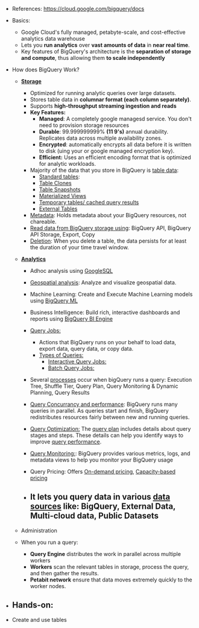 - References: https://cloud.google.com/bigquery/docs

- Basics:
  - Google Cloud's fully managed, petabyte-scale, and cost-effective analytics data warehouse
  - Lets you **run analytics** over **vast amounts of data** in **near real time**.
  - Key features of BigQuery's architecture is the **separation of storage and compute**, thus allowing them **to scale independently** 

- How does BigQuery Work?
  - **[Storage](https://cloud.google.com/bigquery/docs/storage_overview)**
    - Optimized for running analytic queries over large datasets.
    - Stores table data in **columnar format (each column separately)**.
    - Supports **high-throughput streaming ingestion and reads**
    - **Key Features:**
      - **Managed**: A completely google managesd service. You don't need to provision storage resources
      - **Durable**: 99.999999999% **(11 9's)** annual durability. Replicates data across multiple availability zones.
      - **Encrypted**: automatically encrypts all data before it is written to disk (uing your or google managed encryption key).
      - **Efficient:** Uses an efficient encoding format that is optimized for analytic workloads.
    - Majority of the data that you store in BigQuery is [table data](https://cloud.google.com/bigquery/docs/storage_overview#table_data):
      - [Standard tables](https://cloud.google.com/bigquery/docs/tables-intro#standard_tables):
      - [Table Clones](https://cloud.google.com/bigquery/docs/table-clones-intro)
      - [Table Snapshots](https://cloud.google.com/bigquery/docs/table-snapshots-intro)
      - [Materialized Views](https://cloud.google.com/bigquery/docs/materialized-views-intro)
      - [Temporary tables/ cached query results](https://cloud.google.com/bigquery/docs/cached-results)
      - [External Tables](https://cloud.google.com/bigquery/docs/external-tables)
    - [Metadata](https://cloud.google.com/bigquery/docs/storage_overview#metadata): Holds metadata about your BigQuery resources, not chareable.
    - [Read data from BigQuery storage using](https://cloud.google.com/bigquery/docs/storage_overview#reading_data): BigQuery API, BigQuery API Storage, Export, Copy
    - [Deletion](https://cloud.google.com/bigquery/docs/storage_overview#deletion): When you delete a table, the data persists for at least the duration of your time travel window.  

  - **[Analytics](https://cloud.google.com/bigquery/docs/query-overview)**
    - Adhoc analysis using [GoogleSQL](https://cloud.google.com/bigquery/docs/reference/standard-sql/migrating-from-legacy-sql)
    - [Geospatial analysis](https://cloud.google.com/bigquery/docs/geospatial-intro): Analyze and visualize geospatial data.
    - Machine Learning: Create and Execute Machine Learning models using [BigQuery ML](https://cloud.google.com/bigquery/docs/bqml-introduction)
    - Business Intelligence: Build rich, interactive dashboards and reports using [BigQuery BI Engine](https://cloud.google.com/bigquery/docs/bi-engine-intro)
    - [Query Jobs:](https://cloud.google.com/bigquery/docs/query-overview#query_jobs)
      - Actions that BigQuery runs on your behalf to load data, export data, query data, or copy data.
      - [Types of Queries:](https://cloud.google.com/bigquery/docs/query-overview#types_of_queries)
        - [Interactive Query Jobs:](https://cloud.google.com/bigquery/docs/running-queries#queries)
        - [Batch Query Jobs:](https://cloud.google.com/bigquery/docs/running-queries#batch)
    - Several [processes](https://cloud.google.com/bigquery/docs/query-overview#query_processing) occur when bigQuery runs a query: Execution Tree, Shuffle Tier, Query Plan, Query Monitoring & Dynamic Planning, Query Results
    - [Query Concurrancy and performance](https://cloud.google.com/bigquery/docs/query-overview#query_concurrency_and_performance): BigQuery runs many queries in parallel. As queries start and finish, BigQuery redistributes resources fairly between new and running queries.
    - [Query Optimization:](https://cloud.google.com/bigquery/docs/query-overview#query_optimization) The [query plan](https://cloud.google.com/bigquery/docs/query-insights) includes details about query stages and steps. These details can help you identify ways to improve [query performance](https://cloud.google.com/bigquery/docs/best-practices-performance-overview).
    - [Query Monitoring:](https://cloud.google.com/bigquery/docs/monitoring): BigQuery provides various metrics, logs, and metadata views to help you monitor your BigQuery usage
    - Query Pricing: Offers [On-demand pricing](https://cloud.google.com/bigquery/pricing#on_demand_pricing), [Capacity-based pricing](https://cloud.google.com/bigquery/pricing#capacity_compute_analysis_pricing)        

    - It lets you query data in various [data sources](https://cloud.google.com/bigquery/docs/query-overview#data_sources) like: BigQuery, External Data, Multi-cloud data, Public Datasets
      -  

  - Administration 

  - When you run a query:
    - **Query Engine** distributes the work in parallel across multiple workers
    - **Workers** scan the relevant tables in storage, process the query, and then gather the results.
    - **Petabit network** ensure that data moves extremely quickly to the worker nodes.  


- Hands-on:
  -     

- Create and use tables 

